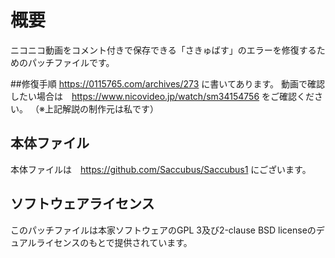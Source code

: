 # 概要
ニコニコ動画をコメント付きで保存できる「さきゅばす」のエラーを修復するためのパッチファイルです。

##修復手順
https://0115765.com/archives/273
に書いてあります。
動画で確認したい場合は　https://www.nicovideo.jp/watch/sm34154756
をご確認ください。
（※上記解説の制作元は私です）

## 本体ファイル
本体ファイルは　https://github.com/Saccubus/Saccubus1
にございます。

## ソフトウェアライセンス
このパッチファイルは本家ソフトウェアのGPL 3及び2-clause BSD licenseのデュアルライセンスのもとで提供されています。
